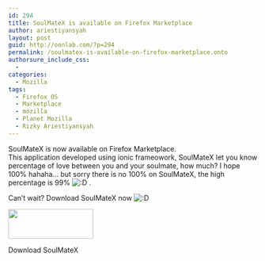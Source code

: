 ```yaml
---
id: 294
title: SoulMateX is available on Firefox Marketplace
author: ariestiyansyah
layout: post
guid: http://oonlab.com/?p=294
permalink: /soulmatex-is-available-on-firefox-marketplace.onto
authorsure_include_css:
  - 
categories:
  - Mozilla
tags:
  - Firefox OS
  - Marketplace
  - mozilla
  - Planet Mozilla
  - Rizky Ariestiyansyah
---
```

SoulMateX is now available on Firefox Marketplace.  
This application developed using ionic frameowork, SoulMateX let you know percentage of love between you and your soulmate, how much? I hope 100% hahaha&#8230; but sorry there is no 100% on SoulMateX, the high percentage is 99% <img src="https://oonlab.com/wp-includes/images/smilies/icon_biggrin.gif" alt=":D" class="wp-smiley" /> .

Can&#8217;t wait? Download SoulMateX now <img src="https://oonlab.com/wp-includes/images/smilies/icon_biggrin.gif" alt=":D" class="wp-smiley" /> 

<div style="width: 182px" class="wp-caption aligncenter">
  <a href="https://marketplace.firefox.com/app/soulmatex"><img alt="" src="https://marketplace.cdn.mozilla.net/media/img/mkt/badges/firefox-marketplace_badge-orange_172_60.png" width="172" height="60" /></a>
  
  <p class="wp-caption-text">
    Download SoulMateX
  </p>
</div>